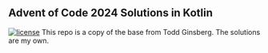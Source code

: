 ## Advent of Code 2024 Solutions in Kotlin
[![license](https://img.shields.io/github/license/sandersmee/advent-of-code-2024)]()
This repo is a copy of the base from Todd Ginsberg. The solutions are my own.

